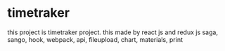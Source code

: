 # timetraker
this project is timetraker project. this made by react js and redux js saga, sango, hook, webpack, api, fileupload, chart, materials, print
